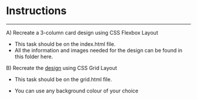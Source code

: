 # Instructions
---
A) Recreate a 3-column card <a hef = "https://res.cloudinary.com/dz209s6jk/image/upload/q_auto:good,w_900/Challenges/ofrkupd8a9wh1wenvr8c.jpg">design</a> using CSS Flexbox  Layout
- This task should be on the index.html file.
- All the information and images needed for the design can be found in this folder here.

 

B) Recreate the <a href ="https://drive.google.com/file/d/1agB-HQY_mq-P9KgCJQxqjXAcCqwbWfm6/view?usp=sharing">design</a> using CSS Grid Layout  

 - This task should be on the grid.html file.

 - You can use any background colour of your choice
